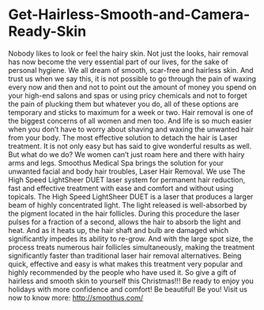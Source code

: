 # Get-Hairless-Smooth-and-Camera-Ready-Skin
Nobody likes to look or feel the hairy skin. Not just the looks, hair removal has now become the very essential part of our lives, for the sake of personal hygiene. We all dream of smooth, scar-free and hairless skin. And trust us when we say this, it is not possible to go through the pain of waxing every now and then and not to point out the amount of money you spend on your high-end salons and spas or using pricy chemicals and not to forget the pain of plucking them but whatever you do, all of these options are temporary and sticks to maximum for a week or two. Hair removal is one of the biggest concerns of all women and men too. And life is so much easier when you don’t have to worry about shaving and waxing the unwanted hair from your body. The most effective solution to detach the hair is Laser treatment. It is not only easy but has said to give wonderful results as well.  But what do we do? We women can’t just roam here and there with hairy arms and legs. Smoothus Medical Spa brings the solution for your unwanted facial and body hair troubles, Laser Hair Removal. We use The High Speed LightSheer DUET laser system for permanent hair reduction, fast and effective treatment with ease and comfort and without using topicals.  The High Speed LightSheer DUET is a laser that produces a larger beam of highly concentrated light. The light released is well-absorbed by the pigment located in the hair follicles. During this procedure the laser pulses for a fraction of a second, allows the hair to absorb the light and heat. And as it heats up, the hair shaft and bulb are damaged which significantly impedes its ability to re-grow. And with the large spot size, the process treats numerous hair follicles simultaneously, making the treatment significantly faster than traditional laser hair removal alternatives. Being quick, effective and easy is what makes this treatment very popular and highly recommended by the people who have used it. So give a gift of hairless and smooth skin to yourself this Christmas!!! Be ready to enjoy you holidays with more confidence and comfort! Be beautiful! Be you! Visit us now to know more: http://smoothus.com/

